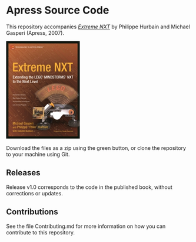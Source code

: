 # Apress Source Code

This repository accompanies [*Extreme NXT*](http://www.apress.com/9781590598184) by Philippe Hurbain and Michael Gasperi (Apress, 2007).

[comment]: #cover
![Cover image](9781590598184.jpg)

Download the files as a zip using the green button, or clone the repository to your machine using Git.

## Releases

Release v1.0 corresponds to the code in the published book, without corrections or updates.

## Contributions

See the file Contributing.md for more information on how you can contribute to this repository.

